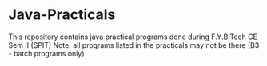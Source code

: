 # Java-Practicals
This repository contains java practical programs done during F.Y.B.Tech CE Sem II (SPIT)
Note: all programs listed in the practicals may not be there (B3 - batch programs only)
